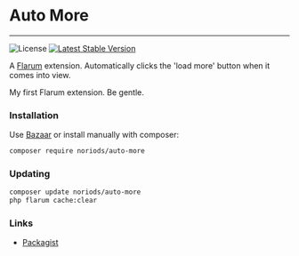 # Auto More

---

![License](https://img.shields.io/badge/license-GPL-2.0-blue.svg) [![Latest Stable Version](https://img.shields.io/packagist/v/noriods/auto-more.svg)](https://packagist.org/packages/noriods/auto-more)

A [Flarum](http://flarum.org) extension. Automatically clicks the 'load more' button when it comes into view.

My first Flarum extension. Be gentle.

### Installation

Use [Bazaar](https://discuss.flarum.org/d/5151-flagrow-bazaar-the-extension-marketplace) or install manually with composer:

```sh
composer require noriods/auto-more
```

### Updating

```sh
composer update noriods/auto-more
php flarum cache:clear
```

### Links

- [Packagist](https://packagist.org/packages/noriods/auto-more)
